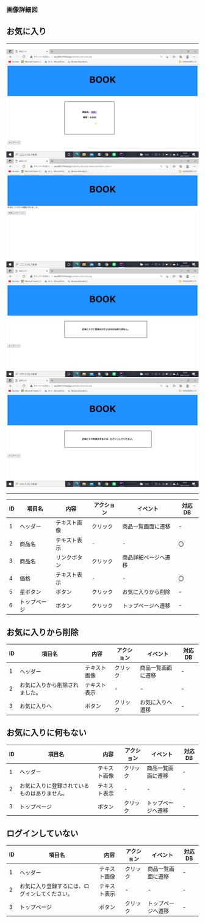 ### 画像詳細図
## お気に入り
---

<img src="https://github.com/Aso2001219/team/blob/main/%E8%A8%AD%E8%A8%88%E6%9B%B8/%E7%94%BB%E9%9D%A2%E8%A9%B3%E7%B4%B0%E5%9B%B3/img/2021-12-21%20(9).png?raw=true">
<img src="https://github.com/Aso2001219/team/blob/main/%E8%A8%AD%E8%A8%88%E6%9B%B8/%E7%94%BB%E9%9D%A2%E8%A9%B3%E7%B4%B0%E5%9B%B3/img/2021-12-21%20(10).png?raw=true">
<img src="https://github.com/Aso2001219/team/blob/main/%E8%A8%AD%E8%A8%88%E6%9B%B8/%E7%94%BB%E9%9D%A2%E8%A9%B3%E7%B4%B0%E5%9B%B3/img/2021-12-21%20(11).png?raw=true">
<img src="https://github.com/Aso2001219/team/blob/main/%E8%A8%AD%E8%A8%88%E6%9B%B8/%E7%94%BB%E9%9D%A2%E8%A9%B3%E7%B4%B0%E5%9B%B3/img/2021-12-21%20(16).png?raw=true">

---
|ID|項目名|内容|アクション|イベント|対応DB|
|--|----|---|---------|--------|-----|
|1|ヘッダー|テキスト画像|クリック|商品一覧画面に遷移|-|
|2|商品名|テキスト表示|-|-|〇|
|3|商品名|リンクボタン|クリック|商品詳細ページへ遷移||
|4|価格|テキスト表示|-|-|〇|
|5|星ボタン|ボタン|クリック|お気に入りから削除|-|
|6|トップページ|ボタン|クリック|トップページへ遷移|-|

## お気に入りから削除
|ID|項目名|内容|アクション|イベント|対応DB|
|--|----|---|---------|--------|-----|
|1|ヘッダー|テキスト画像|クリック|商品一覧画面に遷移|-|
|2|お気に入りから削除されました。|テキスト表示|-|-|-|
|3|お気に入りへ|ボタン|クリック|お気に入りへ遷移|-|

## お気に入りに何もない
|ID|項目名|内容|アクション|イベント|対応DB|
|--|----|---|---------|--------|-----|
|1|ヘッダー|テキスト画像|クリック|商品一覧画面に遷移|-|
|2|お気に入りに登録されているものはありません。|テキスト表示|-|-|-|
|3|トップページ|ボタン|クリック|トップページへ遷移|-|

## ログインしていない
|ID|項目名|内容|アクション|イベント|対応DB|
|--|----|---|---------|--------|-----|
|1|ヘッダー|テキスト画像|クリック|商品一覧画面に遷移|-|
|2|お気に入り登録するには、ログインしてください。|テキスト表示|-|-|-|
|3|トップページ|ボタン|クリック|トップページへ遷移|-|

